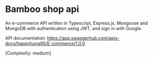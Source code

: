 # Bamboo shop api
An e-commerce API written in Typescript, Express.js, Mongoose and MongoDB with authentication using JWT, and sign in with Google.

API documentation: https://app.swaggerhub.com/apis-docs/happyhung95/E-commerce/1.0.0

[Complexity: medium]
